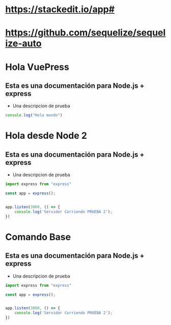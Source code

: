 # https://stackedit.io/app#
# https://github.com/sequelize/sequelize-auto
# Hola VuePress
## Esta es una documentación para Node.js + express
- Una descripcion de prueba

```js
console.log("Hola mundo")
```

# Hola desde Node 2
## Esta es una documentación para Node.js + express
- Una descripcion de prueba

```js
import express from "express"

const app = express();


app.listen(3000, () => {
    console.log('Servidor Corriendo PRUEBA 2');
})
```

# Comando Base
## Esta es una documentación para Node.js + express
- Una descripcion de prueba

```js
import express from "express"

const app = express();


app.listen(3000, () => {
    console.log('Servidor Corriendo PRUEBA 2');
})
```


